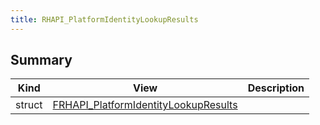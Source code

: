 ```yaml
---
title: RHAPI_PlatformIdentityLookupResults
---
```


## Summary
| Kind | View | Description |
|------|------|-------------|
|struct|[FRHAPI_PlatformIdentityLookupResults](/unreal-plugins/all/structfrhapi__platformidentitylookupresults/#structFRHAPI__PlatformIdentityLookupResults)||
